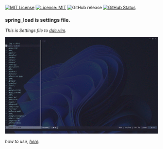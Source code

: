 [![MIT License](http://img.shields.io/badge/license-MIT-blue.svg?style=flat)](LICENSE) [![License: MIT](https://img.shields.io/badge/License-MIT-yellow.svg)](https://opensource.org/licenses/MIT) ![GitHub release](https://img.shields.io/github/release/takkii/spring_load.svg?style=flat) [![GitHub Status](https://img.shields.io/github/last-commit/takkii/spring_load.svg?style=flat)](GitHub)

### spring_load is settings file.

_This is Settings file to [ddc.vim](https://github.com/Shougo/ddc.vim)._

![myenv](https://github.com/takkii/.netfile/blob/main/images/myenv.gif)

_how to use, [here](https://github.com/takkii/spring_load/wiki/READ)._

